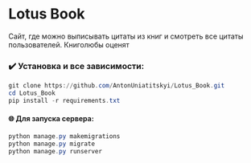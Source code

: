 # Lotus Book

Сайт, где можно выписывать цитаты из книг и смотреть все цитаты пользователей. Книголюбы оценят

### ✔️ Установка и все зависимости:

```powershell
git clone https://github.com/AntonUniatitskyi/Lotus_Book.git
cd Lotus_Book
pip install -r requirements.txt
```

#### 🌐 Для запуска сервера:

```powershell
python manage.py makemigrations
python manage.py migrate
python manage.py runserver
```
